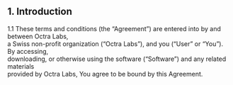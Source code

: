 ## 1. Introduction
1.1 These terms and conditions (the “Agreement”) are entered into by and between Octra Labs,  
a Swiss non-profit organization (“Octra Labs”), and you (“User” or “You”). By accessing,  
downloading, or otherwise using the software (“Software”) and any related materials  
provided by Octra Labs, You agree to be bound by this Agreement.
